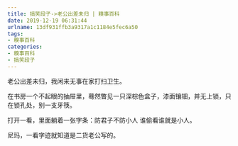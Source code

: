 ```yaml
---
title: 搞笑段子->老公出差未归 | 糗事百科
date: 2019-12-19 06:31:44
urlname: 13df931ffb3a9317a1c1184e5fec6a50
tags: 
- 糗事百科
categories:
- 糗事百科
- 搞笑段子
---
```

老公出差未归，我闲来无事在家打扫卫生。

在书房一个不起眼的抽屉里，蓦然瞥见一只深棕色盒子，漆面镶钿，并无上锁，只在锁孔处，别一支牙筷。

打开一看，里面躺着一张字条：防君子不防小人 谁偷看谁就是小人。

尼玛，一看字迹就知道是二货老公写的。



